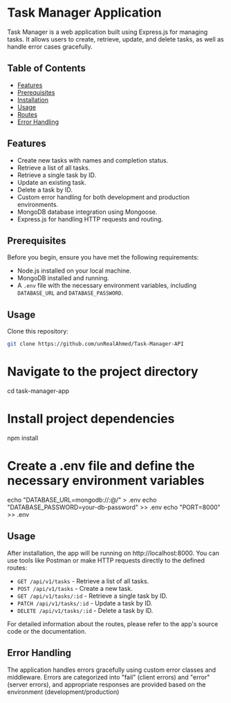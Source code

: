 # Task Manager Application

Task Manager is a web application built using Express.js for managing tasks. It allows users to create, retrieve, update, and delete tasks, as well as handle error cases gracefully.

## Table of Contents

- [Features](#features)
- [Prerequisites](#prerequisites)
- [Installation](#installation)
- [Usage](#usage)
- [Routes](#routes)
- [Error Handling](#error-handling)

## Features

- Create new tasks with names and completion status.
- Retrieve a list of all tasks.
- Retrieve a single task by ID.
- Update an existing task.
- Delete a task by ID.
- Custom error handling for both development and production environments.
- MongoDB database integration using Mongoose.
- Express.js for handling HTTP requests and routing.

## Prerequisites

Before you begin, ensure you have met the following requirements:

- Node.js installed on your local machine.
- MongoDB installed and running.
- A `.env` file with the necessary environment variables, including `DATABASE_URL` and `DATABASE_PASSWORD`.

## Usage

Clone this repository:

```sh
git clone https://github.com/unRealAhmed/Task-Manager-API
```

# Navigate to the project directory

cd task-manager-app

# Install project dependencies

npm install

# Create a .env file and define the necessary environment variables

echo "DATABASE_URL=mongodb://<username>:<password>@<cluster-url>/<database-name>" > .env
echo "DATABASE_PASSWORD=your-db-password" >> .env
echo "PORT=8000" >> .env

## Usage

After installation, the app will be running on http://localhost:8000. You can use tools like Postman or make HTTP requests directly to the defined routes:

- `GET /api/v1/tasks` - Retrieve a list of all tasks.
- `POST /api/v1/tasks` - Create a new task.
- `GET /api/v1/tasks/:id` - Retrieve a single task by ID.
- `PATCH /api/v1/tasks/:id` - Update a task by ID.
- `DELETE /api/v1/tasks/:id` - Delete a task by ID.

For detailed information about the routes, please refer to the app's source code or the documentation.

## Error Handling

The application handles errors gracefully using custom error classes and middleware. Errors are categorized into "fail" (client errors) and "error" (server errors), and appropriate responses are provided based on the environment (development/production)
